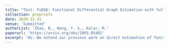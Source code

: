 ```yaml
---
title: "Test: FuDGE: Functional Differential Graph Estimation with fully and discretely observed curves"
collection: preprints
date: 2020-12-31
venue: 'Submitted'
authorList: 'Zhao, B., Wang, Y. S., Kolar, M.'
paperurl: 'https://arxiv.org/abs/2003.05402'
excerpt: 'Hi: We extend our previous work on direct estimation of functional graphical models to the setting where each random function is observed with noise at discrete time points.'  
---
```

